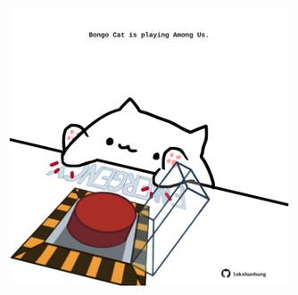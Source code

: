 <!-- built at 16/08/2021, 05:01:44 UTC -->
<p align="center">
  <img width="500" height="500" src="./ReadmeImage.svg">
</p>
